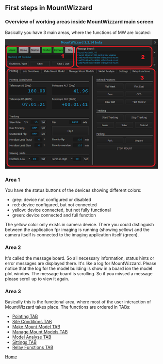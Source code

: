 ## First steps in MountWizzard

### Overview of working areas inside MountWizzard main screen

Basically you have 3 main areas, where the functions of MW are located:

<img src="../pics/mainscreen_explain01.png"/>

### Area 1

You have the status buttons of the devices showing different colors:

- grey: device not configured or disabled
- red: device configured, but not connected
- yellow: device connected, but not fully functional
- green: device connected and full function

The yellow color only exists in camera device. There you could distinguish between the application fpr imaging is running
(showing yellow) and the camera itself is connected to the imaging application itself (green).

### Area 2

It's called the message board. So all necessary information, status hints or error messages are displayed there. It's like
a log for MountWizzard. Please notice that the log for the model building is show in a board ion the model plot window. The
message board is scrolling. So if you missed a message please scroll up to view it again.

### Area 3

Basically this is the functional area, where most of the user interaction of MountWizzard takes place. The functions are
ordered in TABs:

- [Pointing TAB](11start01.md)
- [Site Conditions TAB](11start02.md)
- [Make Mount Model TAB](11start03.md)
- [Manage Mount Models TAB](11start04.md)
- [Model Analyse TAB](11start05.md)
- [Sittings TAB](11start06.md)
- [Relay Functions TAB](11start07.md)


[Home](00home.md)